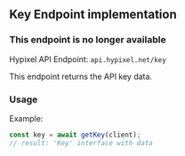 ## Key Endpoint implementation


### This endpoint is no longer available

Hypixel API Endpoint: `api.hypixel.net/key`

This endpoint returns the API key data.

### Usage

Example:
```ts
const key = await getKey(client);
// result: 'Key' interface with data
```
